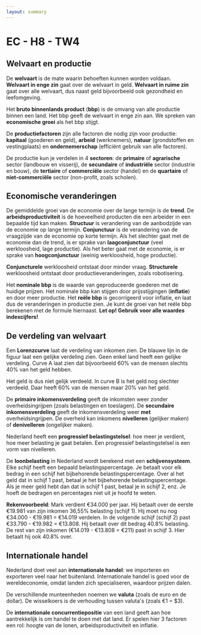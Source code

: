 ```yaml
---
layout: summary
---
```


# EC - H8 - TW4

## Welvaart en productie

De **welvaart** is de mate waarin behoeften kunnen worden voldaan. **Welvaart in enge zin** gaat over de welvaart in geld. **Welvaart in ruime zin** gaat over alle welvaart, dus naast geld bijvoorbeeld ook gezondheid en leefomgeving.

Het **bruto binnenlands product** (**bbp**) is de omvang van alle productie binnen een land. Het bbp geeft de welvaart in enge zin aan. We spreken van **economische groei** als het bbp stijgt.

De **productiefactoren** zijn alle factoren die nodig zijn voor productie: **kapitaal** (goederen en geld), **arbeid** (werknemers), **natuur** (grondstoffen en vestingplaats) en **ondernemerschap** (efficiënt gebruik van alle factoren).

De productie kun je verdelen in 4 **sectoren**: de **primaire** of **agrarische** sector (landbouw en visserij), de **secundaire** of **industriële** sector (industrie en bouw), de **tertiaire** of **commerciële** sector (handel) en de **quartaire** of **niet-commerciële** sector (non-profit, zoals scholen).

## Economische veranderingen

De gemiddelde groei van de economie over de lange termijn is de **trend**. De **arbeidsproductiviteit** is de hoeveelheid producten die een arbeider in een bepaalde tijd kan maken. **Structuur** is verandering van de aanbodzijde van de economie op lange termijn. **Conjunctuur** is de verandering van de vraagzijde van de economie op korte termijn. Als het slechter gaat met de economie dan de trend, is er sprake van **laagconjunctuur** (veel werkloosheid, lage productie). Als het beter gaat met de economie, is er sprake van **hoogconjunctuur** (weinig werkloosheid, hoge productie).

**Conjuncturele** werkloosheid ontstaat door minder vraag. **Structurele** werkloosheid ontstaat door productieveranderingen, zoals robotisering.

Het **nominale bbp** is de waarde van geproduceerde goederen met de huidige prijzen. Het nominale bbp kan stijgen door prijsstijgingen (**inflatie**) en door meer productie. Het **reële bbp** is gecorrigeerd voor inflatie, en laat dus de veranderingen in productie zien. Je kunt de groei van het reële bbp berekenen met de formule hiernaast. **Let op! Gebruik voor alle waardes indexcijfers!**

## De verdeling van welvaart

Een **Lorenzcurve** laat de verdeling van inkomen zien. De blauwe lijn in de figuur laat een gelijke verdeling zien. Geen enkel land heeft een gelijke verdeling. Curve A laat zien dat bijvoorbeeld 60% van de mensen slechts 40% van het geld hebben.

Het geld is dus niet gelijk verdeeld. In curve B is het geld nog slechter verdeeld. Daar heeft 60% van de mensen maar 20% van het geld.

De **primaire inkomensverdeling** geeft de inkomsten weer zonder overheidsingrijpen (zoals belastingen en toeslagen). De **secundaire inkomensverdeling** geeft de inkomensverdeling weer **met** overheidsingrijpen. De overheid kan inkomens **nivelleren** (gelijker maken) of **denivelleren** (ongelijker maken).

Nederland heeft een **progressief belastingstelsel**: hoe meer je verdient, hoe meer belasting je gaat betalen. Een progressief belastingstelsel is een vorm van nivelleren.

De **loonbelasting** in Nederland wordt berekend met een **schijvensysteem**. Elke schijf heeft een bepaald belastingspercentage. Je betaalt voor elk bedrag in een schijf het bijbehorende belastingspercentage. Over al het geld dat in schijf 1 past, betaal je het bijbehorende belastingspercentage. Als je meer geld hebt dan dat in schijf 1 past, betaal je in schijf 2, enz. Je hoeft de bedragen en percentages niet uit je hoofd te weten.

**Rekenvoorbeeld**: Mark verdient €34.000 per jaar. Hij betaalt over de eerste €19.981 van zijn inkomen 36,55% belasting (schijf 1). Hij moet nu nog €34.000 - €19.981 = €14.019 verdelen. In de volgende schijf (schijf 2) past €33.790 - €19.982 = €13.808. Hij betaalt over dit bedrag 40.8% belasting. De rest van zijn inkomen (€14.019 - €13.808 = €211) past in schijf 3. Hier betaalt hij ook 40.8% over.

## Internationale handel

Nederland doet veel aan **internationale handel**: we importeren en exporteren veel naar het buitenland. Internationale handel is goed voor de wereldeconomie, omdat landen zich specialiseren, waardoor prijzen dalen.

De verschillende munteenheden noemen we **valuta** (zoals de euro en de dollar). De wisselkoers is de verhouding tussen valuta's (zoals €1 = \$3).

De **internationale concurrentiepositie** van een land geeft aan hoe aantrekkelijk is om handel te doen met dat land. Er spelen hier 3 factoren een rol: hoogte van de lonen, arbeidsproductiviteit en inflatie.
